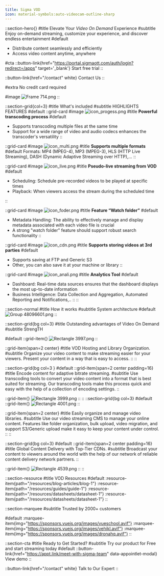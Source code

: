 ```yaml
---
title: Sigma VOD
icon: material-symbols:auto-videocam-outline-sharp
---
```


::section-hero{}
#title
Elevate Your _Video On Demand_ Experience
#subtitle
Enjoy on-demand streaming, customize your experience, and discover endless entertainment
#default
- Distribute content seamlessly and efficiently
- Access video content anytime, anywhere

#cta
::button-link{href="https://portal.sigmaott.com/auth/login?redirect=/apps" target='_blank'}
Start free trial
::

::button-link{href="/contact" white}
Contact Us
::

#extra
No credit card required

#image
![Frame 714.png](/VOD/Frame%20714.png)
::

::section-grid{col=3}
#title
What's included
#subtitle
HIGHLIGHTS FEATURES
#default
  ::grid-card
  #image
  ![icon_progess.png](/VOD/icon_progess.png)
  #title
  **Powerful transcoding process**
  #default
  - Supports transcoding multiple files at the same time
  - Support for a wide range of video and audio codecs enhances the transcoder's versatility
  ::

  ::grid-card
  #image
  ![icon_multi.png](/VOD/icon_multi.png)
  #title
  **Supports multiple formats**
  #default
  Formats: MP4 (MPEG-4), MP3 (MPEG-3), HLS (HTTP Live Streaming), DASH (Dynamic Adaptive Streaming over HTTP),...
  ::

  ::grid-card
  #image
  ![icon_live.png](/VOD/icon_live.png)
  #title
  **Pseudo-live streaming from VOD**
  #default
  - Scheduling: Schedule pre-recorded videos to be played at specific times
  - Playback: When viewers access the stream during the scheduled time

  ::

  ::grid-card
  #image
  ![icon_foder.png](/VOD/icon_foder.png)
  #title
  **Feature “Watch folder”**
  #default
  - Metadata Handling: The ability to effectively manage and display metadata associated with each video file is crucial
  - A strong "watch folder" feature should support robust search functionality
  ::

  ::grid-card
  #image
  ![icon_cdn.png](/VOD/icon_cdn.png)
  #title
  **Supports storing videos at 3rd parties**
  #default
  - Supports saving at FTP and Generic S3
  - Other, you can also save it at your machine or library
  ::

  ::grid-card
  #image
  ![icon_anali.png](/VOD/icon_anali.png)
  #title
  **Analytics Tool**
  #default
  - Dashboard: Real-time data sources ensures that the dashboard displays the most up-to-date information
  - Business Intelligence: Data Collection and Aggregation, Automated Reporting and Notifications,..
  ::
::

::section-normal
#title
How it works
#subtitle
System architecture
#default
![Group 48096601.png](/VOD/Group%2048096601.png)
::

::section-grid{bg col=3}
#title
Outstanding advantages of Video On Demand
#subtitle
StrengTH

#default
  ::grid-item{}
  ![Rectangle 3997.png](/VOD/Rectangle%203997.png)
  ::

  ::grid-item{span=2 center}
  #title
  VOD Hosting and Library Organization.
  #subtitle
  Organize your video content to make streaming easier for your viewers. Present your content in a way that is easy to access.
  ::
::

::section-grid{bg col=3 }
#default
  ::grid-item{span=2 center padding=16}
  #title
  Encode content for adaptive bitrate streaming.
  #subtitle
  Use transcoding tools to convert your video content into a format that is best suited for streaming. Our transcoding tools make this process quick and easy with the help of a collection of encoding settings.
  ::

  ::grid-item{}
  ![Rectangle 3999.png](/VOD/Rectangle%203999.png)
  ::
::
::section-grid{bg col=3}
#default
  ::grid-item{}
  ![Rectangle 4001.png](/VOD/Rectangle%204001.png)
  ::

  ::grid-item{span=2 center}
  #title
  Easily organize and manage video libraries.
  #subtitle
  Use our video streaming CMS to manage your online content. Features like folder organization, bulk upload, video migration, and support S3/Generic upload make it easy to keep your content under control.
  ::
::

::section-grid{bg col=3}
#default
  ::grid-item{span=2 center padding=16}
  #title
  Global Content Delivery with Top-Tier CDNs.
  #subtitle
  Broadcast your content to viewers around the world with the help of our network of reliable content delivery network partners.
  ::

  ::grid-item{}
  ![Rectangle 4539.png](/VOD/Rectangle%204539.png)
  ::
::

::section-resource
#title
VOD Resources
#default
:resource-item{path="/resources/blog-articles/blog-1"}
:resource-item{path="/resources/guides/guide-1"}
:resource-item{path="/resources/datasheets/datasheet-1"}
:resource-item{path="/resources/datasheets/datasheet-1"}
::

::section-marquee
#subtitle
Trusted by 2000+ customers

#default
:marquee-item{img="https://sponsors.vuejs.org/images/vueschool.avif"}
:marquee-item{img="https://sponsors.vuejs.org/images/vehikl.avif"}
:marquee-item{img="https://sponsors.vuejs.org/images/dronahq.avif"}
::

::section-cta
#title
Ready to Get Started?
#subtitle
Try our product for Free and start streaming today
#default
::button-link{href="https://appt.link/meet-with-sigma-team"  data-appointlet-modal}
View demo
::

::button-link{href="/contact" white}
  Talk to Our Expert
::

